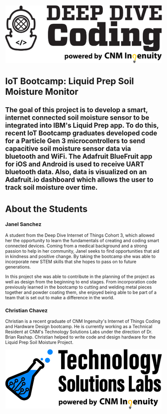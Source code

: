 ![DeepDive Image](images/dd.jpg)

# IoT Bootcamp: Liquid Prep Soil Moisture Monitor

## The goal of this project is to develop a smart, internet connected soil moisture sensor to be integrated into IBM's Liquid Prep app. To do this, recent IoT Bootcamp graduates developed code for a Particle Gen 3 microcontrollers to send capacitive soil moisture sensor data via bluetooth and WiFi. The Adafruit BlueFruit app for iOS and Android is used to receive UART bluetooth data. Also, data is visualized on an Adafruit.io dashboard which allows the user to track soil moisture over time.



# About the Students

### Janel Sanchez

A student from the Deep Dive Internet of Things Cohort 3, which allowed her the opportunity to learn the fundamentals of creating and coding smart connected devices. Coming from a medical background and a strong passion to help in her community, Janel seeks to find opportunities that aid in kindness and positive change. By taking the bootcamp she was able to incorporate new STEM skills that she hopes to pass on to future generations.

In this project she was able to contribute in the planning of the project as well as design from the beginning to end stages. From incorporation code previously learned in the bootcamp to cutting and welding metal pieces together and powder coating them, she enjoyed being able to be part of a team that is set out to make a difference in the world.


### Christian Chavez

Christian is a recent graduate of CNM Ingenuity's Internet of Things Coding and Hardware Design bootcamp. He is currently working as a Technical Resident at CNM's Technology Solutions Labs under the direction of Dr. Brian Rashap. Christian helped to write code and design hardware for the Liquid Prep Soil Moisture Project.




![TSL Image](images/TSL.jpg)


